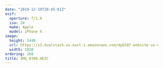 ```yaml
---
date: "2019-12-19T20:45:01Z"
exif:
  aperture: f/1.8
  iso: 20
  make: Apple
  model: iPhone X
image:
  height: 1440
  url: https://s3.dualstack.us-east-1.amazonaws.com/dpb587-website-us-east-1/asset/gallery/2019-south-america/bd5af0ca-3433-3dbe-b560-7fb2e4e67358~1920.jpg
  width: 1920
ordering: 168
title: IMG_0300.HEIC
---
```


